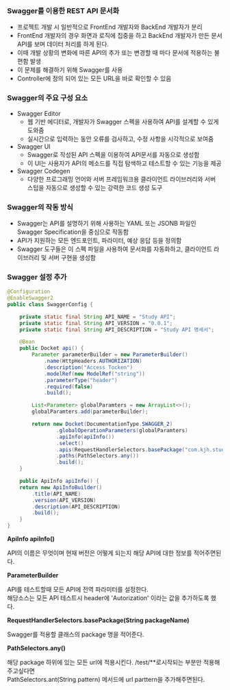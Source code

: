 ### Swagger를 이용한 REST API 문서화
- 프로젝트 개발 시 일반적으로 FrontEnd 개발자와 BackEnd 개발자가 분리
- FrontEnd 개발자의 경우 화면과 로직에 집중을 하고 BackEnd 개발자가 만든 문서 API를 보며 데이터 처리를 하게 된다.
- 이때 개발 상황의 변화에 따른 API의 추가 또는 변경할 때 마다 문서에 적용하는 불편함 발생
- 이 문제를 해결하기 위해 Swagger를 사용
- Controller에 정의 되어 있는 모든 URL을 바로 확인할 수 있음

### Swagger의 주요 구성 요소
- Swagger Editor
	- 웹 기반 에디터로, 개발자가 Swagger 스펙을 사용하여 API를 설계할 수 있게 도와줌
	- 실시간으로 입력하는 동안 오류를 검사하고, 수정 사항을 시각적으로 보여줌
- Swagger UI
	- Swagger로 작성된 API 스펙을 이용하여 API문서를 자동으로 생성함
	- 이 UI는 사용자가 API의 메소드를 직접 탐색하고 테스트할 수 있는 기능을 제공
- Swagger Codegen
	- 다양한 프로그래밍 언어와 서버 프레임워크용 클라이언트 라이브러리와 서버 스텁을 자동으로 생성할 수 있는 강력한 코드 생성 도구

### Swagger의 작동 방식
- Swagger는 API를 설명하기 위해 사용하는 YAML 또는 JSONB 파일인 Swagger Specification을 중심으로 작동함
-  API가 지원하는 모든 엔드포인트, 파라미터, 예상 응답 등을 정의함
- Swagger 도구들은 이 스펙 파일을 사용하여 문서화를 자동화하고, 클라이언트 라이브러리 및 서버 구현을 생성함


### Swagger 설정  추가

```java
@Configuration
@EnableSwagger2
public class SwaggerConfig {

    private static final String API_NAME = "Study API";
    private static final String API_VERSION = "0.0.1";
    private static final String API_DESCRIPTION = "Study API 명세서";

    @Bean
    public Docket api() {
        Parameter parameterBuilder = new ParameterBuilder()
            .name(HttpHeaders.AUTHORIZATION)
            .description("Access Tocken")
            .modelRef(new ModelRef("string"))
            .parameterType("header")
            .required(false)
            .build();

        List<Parameter> globalParamters = new ArrayList<>();
        globalParamters.add(parameterBuilder);

        return new Docket(DocumentationType.SWAGGER_2)
                .globalOperationParameters(globalParamters)
                .apiInfo(apiInfo())
                .select()
                .apis(RequestHandlerSelectors.basePackage("com.kjh.study.api"))
                .paths(PathSelectors.any())
                .build();
    }

    public ApiInfo apiInfo() {
	return new ApiInfoBuilder()
		.title(API_NAME)
		.version(API_VERSION)
		.description(API_DESCRIPTION)
		.build();
    }
}
```

**ApiInfo apiInfo()**

API의 이름은 무엇이며 현재 버전은 어떻게 되는지 해당 API에 대한 정보를 적어주면된다.

**ParameterBuilder**

API를 테스트할때 모든 API에 전역 파라미터를 설정한다.  
해당소스는 모든 API 테스트시 header에 'Autorization' 이라는 값을 추가하도록 했다.

**RequestHandlerSelectors.basePackage(String packageName)**

Swagger를 적용할 클래스의 package 명을 적어준다.

**PathSelectors.any()**

해당 package 하위에 있는 모든 url에 적용시킨다. /test/**로시작되는 부분만 적용해주고싶다면  
PathSelectors.ant(String pattern) 메서드에 url parttern을 추가해주면된다.
